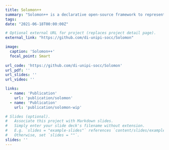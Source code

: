 ```yaml
---
title: Solomon++
summary: "Solomon++ is a declarative open-source framework to represent hierarchical smart environments, user-set goals and customisable energy-aware mediation policies to reconcile contrasting (user and/or global) goals and relative actuator settings, encompassing multiple IoT systems considering also user roles and sustainability objectives."
tags:
date: "2021-06-18T00:00:00Z"

# Optional external URL for project (replaces project detail page).
external_link: "https://github.com/di-unipi-socc/Solomon"

image:
  caption: 'Solomon++'
  focal_point: Smart
  
url_code: 'https://github.com/di-unipi-socc/Solomon'
url_pdf: ''
url_slides: ''
url_video: ''

links:
  - name: 'Publication'
    url: 'publication/solomon'
  - name: 'Publication'
    url: 'publication/solomon-wip'

# Slides (optional).
#   Associate this project with Markdown slides.
#   Simply enter your slide deck's filename without extension.
#   E.g. `slides = "example-slides"` references `content/slides/example-slides.md`.
#   Otherwise, set `slides = ""`.
slides: ''
---
```

<!-- Here you can insert a description -->